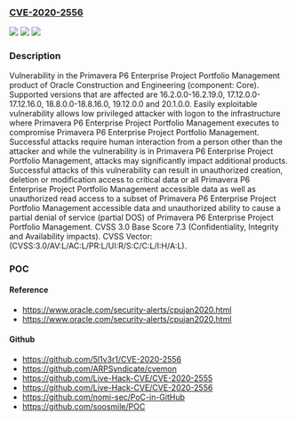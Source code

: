 ### [CVE-2020-2556](https://cve.mitre.org/cgi-bin/cvename.cgi?name=CVE-2020-2556)
![](https://img.shields.io/static/v1?label=Product&message=Primavera%20P6%20Professional%20Project%20Management&color=blue)
![](https://img.shields.io/static/v1?label=Version&message=%3D%2016.2.0.0-16.2.19.0%20&color=brighgreen)
![](https://img.shields.io/static/v1?label=Vulnerability&message=Easily%20exploitable%20vulnerability%20allows%20low%20privileged%20attacker%20with%20logon%20to%20the%20infrastructure%20where%20Primavera%20P6%20Enterprise%20Project%20Portfolio%20Management%20executes%20to%20compromise%20Primavera%20P6%20Enterprise%20Project%20Portfolio%20Management.%20%20Successful%20attacks%20require%20human%20interaction%20from%20a%20person%20other%20than%20the%20attacker%20and%20while%20the%20vulnerability%20is%20in%20Primavera%20P6%20Enterprise%20Project%20Portfolio%20Management%2C%20attacks%20may%20significantly%20impact%20additional%20products.%20Successful%20attacks%20of%20this%20vulnerability%20can%20result%20in%20%20unauthorized%20creation%2C%20deletion%20or%20modification%20access%20to%20critical%20data%20or%20all%20Primavera%20P6%20Enterprise%20Project%20Portfolio%20Management%20accessible%20data%20as%20well%20as%20%20unauthorized%20read%20access%20to%20a%20subset%20of%20Primavera%20P6%20Enterprise%20Project%20Portfolio%20Management%20accessible%20data%20and%20unauthorized%20ability%20to%20cause%20a%20partial%20denial%20of%20service%20(partial%20DOS)%20of%20Primavera%20P6%20Enterprise%20Project%20Portfolio%20Management.&color=brighgreen)

### Description

Vulnerability in the Primavera P6 Enterprise Project Portfolio Management product of Oracle Construction and Engineering (component: Core). Supported versions that are affected are 16.2.0.0-16.2.19.0, 17.12.0.0-17.12.16.0, 18.8.0.0-18.8.16.0, 19.12.0.0 and 20.1.0.0. Easily exploitable vulnerability allows low privileged attacker with logon to the infrastructure where Primavera P6 Enterprise Project Portfolio Management executes to compromise Primavera P6 Enterprise Project Portfolio Management. Successful attacks require human interaction from a person other than the attacker and while the vulnerability is in Primavera P6 Enterprise Project Portfolio Management, attacks may significantly impact additional products. Successful attacks of this vulnerability can result in unauthorized creation, deletion or modification access to critical data or all Primavera P6 Enterprise Project Portfolio Management accessible data as well as unauthorized read access to a subset of Primavera P6 Enterprise Project Portfolio Management accessible data and unauthorized ability to cause a partial denial of service (partial DOS) of Primavera P6 Enterprise Project Portfolio Management. CVSS 3.0 Base Score 7.3 (Confidentiality, Integrity and Availability impacts). CVSS Vector: (CVSS:3.0/AV:L/AC:L/PR:L/UI:R/S:C/C:L/I:H/A:L).

### POC

#### Reference
- https://www.oracle.com/security-alerts/cpujan2020.html
- https://www.oracle.com/security-alerts/cpujan2020.html

#### Github
- https://github.com/5l1v3r1/CVE-2020-2556
- https://github.com/ARPSyndicate/cvemon
- https://github.com/Live-Hack-CVE/CVE-2020-2555
- https://github.com/Live-Hack-CVE/CVE-2020-2556
- https://github.com/nomi-sec/PoC-in-GitHub
- https://github.com/soosmile/POC

